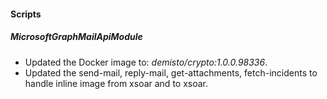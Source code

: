 
#### Scripts

##### MicrosoftGraphMailApiModule

- Updated the Docker image to: *demisto/crypto:1.0.0.98336*.
- Updated the send-mail, reply-mail, get-attachments, fetch-incidents to handle inline image from xsoar and to xsoar.
